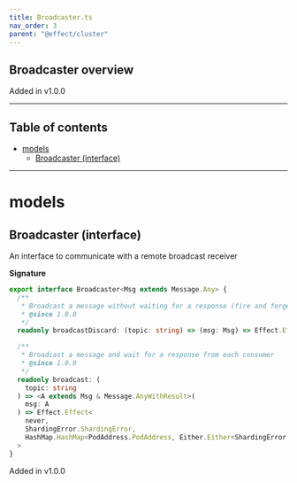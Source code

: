 ```yaml
---
title: Broadcaster.ts
nav_order: 3
parent: "@effect/cluster"
---
```


## Broadcaster overview

Added in v1.0.0

---

<h2 class="text-delta">Table of contents</h2>

- [models](#models)
  - [Broadcaster (interface)](#broadcaster-interface)

---

# models

## Broadcaster (interface)

An interface to communicate with a remote broadcast receiver

**Signature**

```ts
export interface Broadcaster<Msg extends Message.Any> {
  /**
   * Broadcast a message without waiting for a response (fire and forget)
   * @since 1.0.0
   */
  readonly broadcastDiscard: (topic: string) => (msg: Msg) => Effect.Effect<never, ShardingError.ShardingError, void>

  /**
   * Broadcast a message and wait for a response from each consumer
   * @since 1.0.0
   */
  readonly broadcast: (
    topic: string
  ) => <A extends Msg & Message.AnyWithResult>(
    msg: A
  ) => Effect.Effect<
    never,
    ShardingError.ShardingError,
    HashMap.HashMap<PodAddress.PodAddress, Either.Either<ShardingError.ShardingError, Message.Success<A>>>
  >
}
```

Added in v1.0.0
